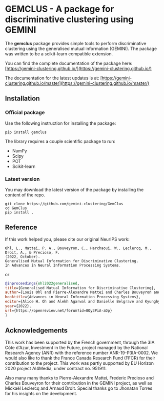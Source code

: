 # GEMCLUS - A package for discriminative clustering using GEMINI

The **gemclus**  package provides simple tools to perform discriminative clustering using the generalised mutual
information (GEMINI).
The package was written to be a scikit-learn compatible extension.

You can find the complete documentation of the package here: [https://gemini-clustering.github.io/](https://gemini-clustering.github.io/)

The documentation for the latest updates is at: [https://gemini-clustering.github.io/master](https://gemini-clustering.github.io/master/)

## Installation

### Official package

Use the following instruction for installing the package:

```commandline
pip install gemclus
```

The library requires a couple scientific package to run:

+ NumPy
+ Scipy
+ POT
+ Scikit-learn

### Latest version

You may download the latest version of the package by installing the content of the repo.

```commandline
git clone https://github.com/gemini-clustering/GemClus
cd GemClus
pip install .
```

## Reference

If this work helped you, please cite our original NeurIPS work:

```
Ohl, L., Mattei, P. A., Bouveyron, C., Harchaoui, W., Leclercq, M., Droit, A., & Precioso, F.
(2022, October).
Generalised Mutual Information for Discriminative Clustering.
In Advances in Neural Information Processing Systems.
```

or

```bibtex
@inproceedings{ohl2022generalised,
title={Generalised Mutual Information for Discriminative Clustering},
author={Louis Ohl and Pierre-Alexandre Mattei and Charles Bouveyron and Warith Harchaoui and Micka{\"e}l Leclercq and Arnaud Droit and Frederic Precioso},
booktitle={Advances in Neural Information Processing Systems},
editor={Alice H. Oh and Alekh Agarwal and Danielle Belgrave and Kyunghyun Cho},
year={2022},
url={https://openreview.net/forum?id=0Oy3PiA-aDp}
}
```

## Acknowledgements

This work has been supported by the French government, through the 3IA Côte d'Azur, Investment in the Future, project
managed by the National Research Agency (ANR) with the reference number ANR-19-P3IA-0002. We would also like to thank
the France Canada Research Fund (FFCR) for their contribution to the project. This work was partly supported by
EU Horizon 2020 project AI4Media, under contract no. 951911.

Also many many thanks to Pierre-Alexandre Mattei, Frederic Precioso and Charles Bouveyron for their contribution
in the GEMINI project, as well as Mickaël Leclercq and Arnaud Droit. Special thanks go to Jhonatan Torres for his
insights on the development.
